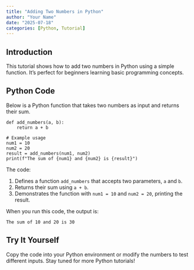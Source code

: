 ```yaml
---
title: "Adding Two Numbers in Python"
author: "Your Name"
date: "2025-07-18"
categories: [Python, Tutorial]
---
```


## Introduction

This tutorial shows how to add two numbers in Python using a simple function. It’s perfect for beginners learning basic programming concepts.

## Python Code

Below is a Python function that takes two numbers as input and returns their sum.

```{python}
def add_numbers(a, b):
    return a + b

# Example usage
num1 = 10
num2 = 20
result = add_numbers(num1, num2)
print(f"The sum of {num1} and {num2} is {result}")
```

The code:
1. Defines a function `add_numbers` that accepts two parameters, `a` and `b`.
2. Returns their sum using `a + b`.
3. Demonstrates the function with `num1 = 10` and `num2 = 20`, printing the result.

When you run this code, the output is:
```
The sum of 10 and 20 is 30
```

## Try It Yourself

Copy the code into your Python environment or modify the numbers to test different inputs. Stay tuned for more Python tutorials!